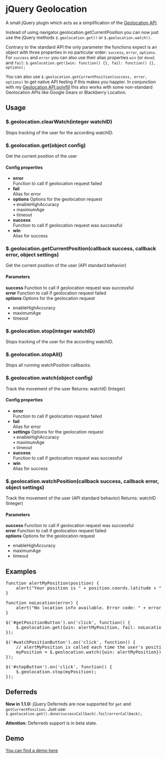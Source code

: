 # jQuery Geolocation

A small jQuery plugin which acts as a simplification of the [Geolocation API](http://dev.w3.org/geo/api/spec-source.html).

Instead of using navigator.geolocation.getCurrentPosition you can now just use the jQuery methods `$.geolocation.get()` or `$.geolocation.watch()`.

Contrary to the standard API the only parameter the functions expect is an object with three properties in no particular order: `success`, `error`, `options`. For `success` and `error` you can also use their alias properties `win` (or `done`) and `fail`: `$.geolocation.get({win: function() {}, fail: function() {}, options);`

You can also use `$.geolocation.getCurrentPosition(success, error, options)` to get native API feeling if this makes you happier. In conjunction with my [Geolocation API polyfill](https://github.com/manuelbieh/Geolocation-API-Polyfill) this also works with some non-standard Geolocation APIs like Google Gears or Blackberry Location.

## Usage

### $.geolocation.clearWatch(integer watchID)
Stops tracking of the user for the according watchID.

### $.geolocation.get(object config)
Get the current position of the user

#### Config properties

<ul>
	<li>
		<strong>error</strong><br />
		Function to call if geolocation request failed
	</li>
	<li>
		<strong>fail</strong><br />
		Alias for error
	</li>
	<li>
		<strong>options</strong>
		Options for the geolocation request<br />
			• enableHighAccuracy<br />
			• maximumAge<br />
			• timeout
	</li>
	<li>
		<strong>success</strong><br />
		Function to call if geolocation request was successful
	</li>
	<li>
		<strong>win</strong><br />
		Alias for success
	</li>
</ul>


### $.geolocation.getCurrentPosition(callback success, callback error, object settings)
Get the current position of the user (API standard behavior)

#### Parameters

<strong>success</strong> Function to call if geolocation request was successful<br />
<strong>error</strong> Function to call if geolocation request failed<br />
<strong>options</strong> Options for the geolocation request

<ul>
	<li>enableHighAccuracy</li>
	<li>maximumAge</li>
	<li>timeout</li>
</ul>

### $.geolocation.stop(integer watchID)

Stops tracking of the user for the according watchID.

### $.geolocation.stopAll()

Stops all running watchPosition callbacks.

### $.geolocation.watch(object config)

Track the movement of the user
Returns: watchID (Integer)

#### Config properties

<ul>
	<li>
		<strong>error</strong><br />
		Function to call if geolocation request failed
	</li>
	<li>
		<strong>fail</strong><br />
		Alias for error
	</li>
	<li>
		<strong>settings</strong>
		Options for the geolocation request<br />
			• enableHighAccuracy<br />
			• maximumAge<br />
			• timeout
	</li>
	<li>
		<strong>success</strong><br />
		Function to call if geolocation request was successful
	</li>
	<li>
		<strong>win</strong><br />
		Alias for success
	</li>
</ul>


### $.geolocation.watchPosition(callback success, callback error, object settings)

Track the movement of the user (API standard behavior)
Returns: watchID (Integer)

#### Parameters

<strong>success</strong> Function to call if geolocation request was successful<br />
<strong>error</strong> Function to call if geolocation request failed<br />
<strong>options</strong> Options for the geolocation request
<ul>
	<li>enableHighAccuracy</li>
	<li>maximumAge</li>
	<li>timeout</li>
</ul>


## Examples
<pre>function alertMyPosition(position) {
	alert("Your position is " + position.coords.latitude + ", " + position.coords.longitude);
}

function noLocation(error) {
	alert("No location info available. Error code: " + error.code);
}

$('#getPositionButton').on('click', function() {
	$.geolocation.get({win: alertMyPosition, fail: noLocation});
});

$('#watchPositionButton').on('click', function() {
	// alertMyPosition is called each time the user's position changes
	myPosition = $.geolocation.watch({win: alertMyPosition}); 
});

$('#stopButton').on('click', function() {
	$.geolocation.stop(myPosition);
});</pre>

## Deferreds

<strong>New in 1.1.0:</strong>
jQuery Deferreds are now supported for `get` and `getCurrentPosition`. Just use:
`$.geolocation.get().done(successCallback).fail(errorCallback);`

<strong>Attention:</strong> Deferreds support is in beta state.

## Demo
[You can find a demo here](http://manuel-bieh.de/publikationen/scripts/jquery/geolocation/)
